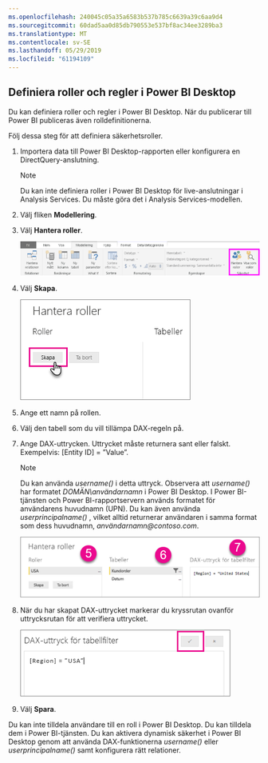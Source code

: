 ```yaml
---
ms.openlocfilehash: 240045c05a35a6583b537b785c6639a39c6aa9d4
ms.sourcegitcommit: 60dad5aa0d85db790553e537bf8ac34ee3289ba3
ms.translationtype: MT
ms.contentlocale: sv-SE
ms.lasthandoff: 05/29/2019
ms.locfileid: "61194109"
---
```

## <a name="define-roles-and-rules-in-power-bi-desktop"></a>Definiera roller och regler i Power BI Desktop
Du kan definiera roller och regler i Power BI Desktop. När du publicerar till Power BI publiceras även rolldefinitionerna.

Följ dessa steg för att definiera säkerhetsroller.

1. Importera data till Power BI Desktop-rapporten eller konfigurera en DirectQuery-anslutning.
   
   > [!NOTE]
   > Du kan inte definiera roller i Power BI Desktop för live-anslutningar i Analysis Services. Du måste göra det i Analysis Services-modellen.
   > 
   > 
1. Välj fliken **Modellering**.
2. Välj **Hantera roller**.
   
   ![](./media/rls-desktop-define-roles/powerbi-desktop-security.png)
4. Välj **Skapa**.
   
   ![](./media/rls-desktop-define-roles/powerbi-desktop-security-create-role.png)
5. Ange ett namn på rollen. 
6. Välj den tabell som du vill tillämpa DAX-regeln på.
7. Ange DAX-uttrycken. Uttrycket måste returnera sant eller falskt. Exempelvis: [Entity ID] = ”Value”.
   
   > [!NOTE]
   > Du kan använda *username()* i detta uttryck. Observera att *username()* har formatet *DOMÄN\användarnamn* i Power BI Desktop. I Power BI-tjänsten och Power BI-rapportservern används formatet för användarens huvudnamn (UPN). Du kan även använda *userprincipalname()* , vilket alltid returnerar användaren i samma format som dess huvudnamn, *användarnamn\@contoso.com*.
   > 
   > 
   
   ![](./media/rls-desktop-define-roles/powerbi-desktop-security-create-rule.png)
8. När du har skapat DAX-uttrycket markerar du kryssrutan ovanför uttrycksrutan för att verifiera uttrycket.
   
   ![](./media/rls-desktop-define-roles/powerbi-desktop-security-validate-dax.png)
9. Välj **Spara**.

Du kan inte tilldela användare till en roll i Power BI Desktop. Du kan tilldela dem i Power BI-tjänsten. Du kan aktivera dynamisk säkerhet i Power BI Desktop genom att använda DAX-funktionerna *username()* eller *userprincipalname()* samt konfigurera rätt relationer. 

